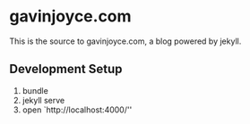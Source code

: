 # gavinjoyce.com

This is the source to gavinjoyce.com, a blog powered by jekyll.

## Development Setup

1. bundle
2. jekyll serve
3. open `http://localhost:4000/''

